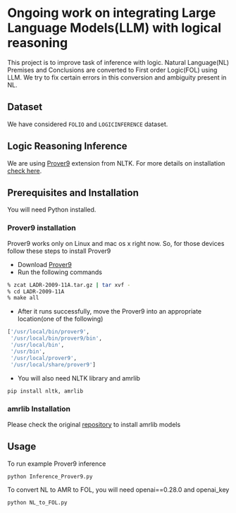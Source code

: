 # Ongoing work on integrating Large Language Models(LLM) with logical reasoning
This project is to improve task of inference with logic. Natural Language(NL) Premises and Conclusions are converted to First order Logic(FOL) using LLM. We try to fix certain errors in this 
conversion and ambiguity present in NL.

## Dataset
We have considered `FOLIO` and `LOGICINFERENCE` dataset.

## Logic Reasoning Inference
We are using [Prover9](https://www.cs.unm.edu/~mccune/prover9/) extension from NLTK. For more details on installation [check here](https://www.nltk.org/howto/inference.html).

## Prerequisites and Installation
You will need Python installed. 
### Prover9 installation
Prover9 works only on Linux and mac os x right now. So, for those devices follow these steps to install Prover9
- Download [Prover9](https://www.cs.unm.edu/~mccune/prover9/download/)
- Run the following commands
```bash
% zcat LADR-2009-11A.tar.gz | tar xvf -
% cd LADR-2009-11A
% make all
```
- After it runs successfully, move the Prover9 into an appropriate location(one of the following)
```bash
['/usr/local/bin/prover9',
 '/usr/local/bin/prover9/bin',
 '/usr/local/bin',
 '/usr/bin',
 '/usr/local/prover9',
 '/usr/local/share/prover9']
```
- You will also need NLTK library and amrlib
```bash
pip install nltk, amrlib
```
### amrlib Installation
Please check the original [repository](https://github.com/bjascob/amrlib) to install amrlib models
## Usage 
To run example Prover9 inference
```bash
python Inference_Prover9.py
```
To convert NL to AMR to FOL, you will need openai==0.28.0 and openai_key
```bash
python NL_to_FOL.py
```
